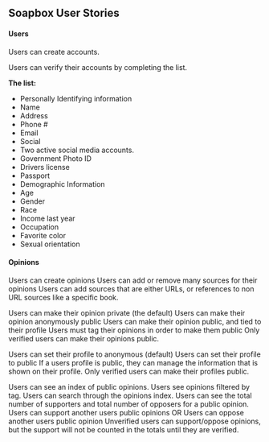 ## Soapbox User Stories

#### Users

Users can create accounts. 

Users can verify their accounts by completing the list.

**The list:**
  - Personally Identifying information
  - Name
  - Address
  - Phone #
  - Email
  - Social
  - Two active social media accounts.
  - Government Photo ID
  - Drivers license
  - Passport
  - Demographic Information
  - Age
  - Gender
  - Race
  - Income last year
  - Occupation
  - Favorite color
  - Sexual orientation

#### Opinions

Users can create opinions
Users can add or remove many sources for their opinions
Users can add sources that are either URLs, or references to non URL sources like a specific book.

Users can make their opinion private (the default)
Users can make their opinion anonymously public
Users can make their opinion public, and tied to their profile
Users must tag their opinions in order to make them public
Only verified users can make their opinions public.

Users can set their profile to anonymous (default)
Users can set their profile to public
If a users profile is public, they can manage the information that is shown on their profile.
Only verified users can make their profiles public.

Users can see an index of public opinions.
Users see opinions filtered by tag.
Users can search through the opinions index.
Users can see the total number of supporters and total number of opposers for a public opinion.
Users can support another users public opinions OR
Users can oppose another users public opinion
Unverified users can support/oppose opinions, but the support will not be counted in the totals until they are verified.
